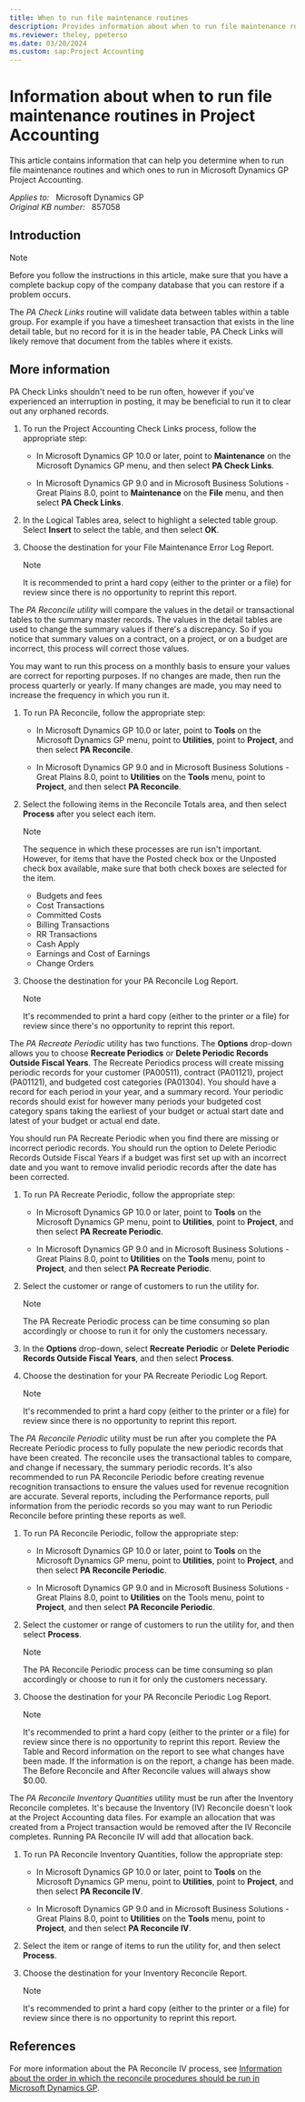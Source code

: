 ```yaml
---
title: When to run file maintenance routines
description: Provides information about when to run file maintenance routines in Project Accounting of Microsoft Dynamics GP.
ms.reviewer: theley, ppeterso
ms.date: 03/20/2024
ms.custom: sap:Project Accounting
---
```

# Information about when to run file maintenance routines in Project Accounting

This article contains information that can help you determine when to run file maintenance routines and which ones to run in Microsoft Dynamics GP Project Accounting.

_Applies to:_ &nbsp; Microsoft Dynamics GP  
_Original KB number:_ &nbsp; 857058

## Introduction

> [!NOTE]
> Before you follow the instructions in this article, make sure that you have a complete backup copy of the company database that you can restore if a problem occurs.

The *PA Check Links* routine will validate data between tables within a table group. For example if you have a timesheet transaction that exists in the line detail table, but no record for it is in the header table, PA Check Links will likely remove that document from the tables where it exists.

## More information

PA Check Links shouldn't need to be run often, however if you've experienced an interruption in posting, it may be beneficial to run it to clear out any orphaned records.

1. To run the Project Accounting Check Links process, follow the appropriate step:

    - In Microsoft Dynamics GP 10.0 or later, point to **Maintenance** on the Microsoft Dynamics GP menu, and then select **PA Check Links**.

    - In Microsoft Dynamics GP 9.0 and in Microsoft Business Solutions - Great Plains 8.0, point to **Maintenance** on the **File** menu, and then select **PA Check Links**.  

2. In the Logical Tables area, select to highlight a selected table group. Select **Insert** to select the table, and then select **OK**.

3. Choose the destination for your File Maintenance Error Log Report.

    > [!NOTE]
    > It is recommended to print a hard copy (either to the printer or a file) for review since there is no opportunity to reprint this report.

The *PA Reconcile utility* will compare the values in the detail or transactional tables to the summary master records. The values in the detail tables are used to change the summary values if there's a discrepancy. So if you notice that summary values on a contract, on a project, or on a budget are incorrect, this process will correct those values.

You may want to run this process on a monthly basis to ensure your values are correct for reporting purposes. If no changes are made, then run the process quarterly or yearly. If many changes are made, you may need to increase the frequency in which you run it.

1. To run PA Reconcile, follow the appropriate step:

    - In Microsoft Dynamics GP 10.0 or later, point to **Tools** on the Microsoft Dynamics GP menu, point to **Utilities**, point to **Project**, and then select **PA Reconcile**.

    - In Microsoft Dynamics GP 9.0 and in Microsoft Business Solutions - Great Plains 8.0, point to **Utilities** on the **Tools** menu, point to **Project**, and then select **PA Reconcile**.

2. Select the following items in the Reconcile Totals area, and then select **Process** after you select each item.

    > [!NOTE]
    > The sequence in which these processes are run isn't important. However, for items that have the Posted check box or the Unposted check box available, make sure that both check boxes are selected for the item.

    - Budgets and fees
    - Cost Transactions
    - Committed Costs
    - Billing Transactions
    - RR Transactions
    - Cash Apply
    - Earnings and Cost of Earnings
    - Change Orders

3. Choose the destination for your PA Reconcile Log Report.

    > [!NOTE]
    > It's recommended to print a hard copy (either to the printer or a file) for review since there's no opportunity to reprint this report.

The *PA Recreate Periodic* utility has two functions. The **Options** drop-down allows you to choose **Recreate Periodics** or **Delete Periodic Records Outside Fiscal Years**. The Recreate Periodics process will create missing periodic records for your customer (PA00511), contract (PA01121), project (PA01121), and budgeted cost categories (PA01304). You should have a record for each period in your year, and a summary record. Your periodic records should exist for however many periods your budgeted cost category spans taking the earliest of your budget or actual start date and latest of your budget or actual end date.

You should run PA Recreate Periodic when you find there are missing or incorrect periodic records. You should run the option to Delete Periodic Records Outside Fiscal Years if a budget was first set up with an incorrect date and you want to remove invalid periodic records after the date has been corrected.

1. To run PA Recreate Periodic, follow the appropriate step:

    - In Microsoft Dynamics GP 10.0 or later, point to **Tools** on the Microsoft Dynamics GP menu, point to **Utilities**, point to **Project**, and then select **PA Recreate Periodic**.

    - In Microsoft Dynamics GP 9.0 and in Microsoft Business Solutions - Great Plains 8.0, point to **Utilities** on the **Tools** menu, point to **Project**, and then select **PA Recreate Periodic**.

2. Select the customer or range of customers to run the utility for.

    > [!NOTE]
    > The PA Recreate Periodic process can be time consuming so plan accordingly or choose to run it for only the customers necessary.

3. In the **Options** drop-down, select **Recreate Periodic** or **Delete Periodic Records Outside Fiscal Years**, and then select **Process**.

4. Choose the destination for your PA Recreate Periodic Log Report.

    > [!NOTE]
    > It's recommended to print a hard copy (either to the printer or a file) for review since there is no opportunity to reprint this report.

The *PA Reconcile Periodic* utility must be run after you complete the PA Recreate Periodic process to fully populate the new periodic records that have been created. The reconcile uses the transactional tables to compare, and change if necessary, the summary periodic records. It's also recommended to run PA Reconcile Periodic before creating revenue recognition transactions to ensure the values used for revenue recognition are accurate. Several reports, including the Performance reports, pull information from the periodic records so you may want to run Periodic Reconcile before printing these reports as well.

1. To run PA Reconcile Periodic, follow the appropriate step:

    - In Microsoft Dynamics GP 10.0 or later, point to **Tools** on the Microsoft Dynamics GP menu, point to **Utilities**, point to **Project**, and then select **PA Reconcile Periodic**.

    - In Microsoft Dynamics GP 9.0 and in Microsoft Business Solutions - Great Plains 8.0, point to **Utilities** on the Tools menu, point to **Project**, and then select **PA Reconcile Periodic**.

2. Select the customer or range of customers to run the utility for, and then select **Process**.

    > [!NOTE]
    > The PA Reconcile Periodic process can be time consuming so plan accordingly or choose to run it for only the customers necessary.

3. Choose the destination for your PA Reconcile Periodic Log Report.

    > [!NOTE]
    > It's recommended to print a hard copy (either to the printer or a file) for review since there is no opportunity to reprint this report. Review the Table and Record information on the report to see what changes have been made. If the information is on the report, a change has been made. The Before Reconcile and After Reconcile values will always show $0.00.

The *PA Reconcile Inventory Quantities*  utility must be run after the Inventory Reconcile completes. It's because the Inventory (IV) Reconcile doesn't look at the Project Accounting data files. For example an allocation that was created from a Project transaction would be removed after the IV Reconcile completes. Running PA Reconcile IV will add that allocation back.

1. To run PA Reconcile Inventory Quantities, follow the appropriate step:

    - In Microsoft Dynamics GP 10.0 or later, point to **Tools** on the Microsoft Dynamics GP menu, point to **Utilities**, point to **Project**, and then select **PA Reconcile IV**.

    - In Microsoft Dynamics GP 9.0 and in Microsoft Business Solutions - Great Plains 8.0, point to **Utilities** on the **Tools** menu, point to **Project**, and then select **PA Reconcile IV**.

2. Select the item or range of items to run the utility for, and then select **Process**.

3. Choose the destination for your Inventory Reconcile Report.

    > [!NOTE]
    > It's recommended to print a hard copy (either to the printer or a file) for review since there is no opportunity to reprint this report.

## References

For more information about the PA Reconcile IV process, see [Information about the order in which the reconcile procedures should be run in Microsoft Dynamics GP](https://support.microsoft.com/help/864622).
